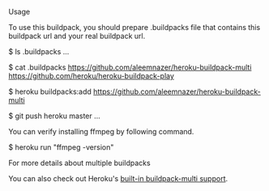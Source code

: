 Usage

To use this buildpack, you should prepare .buildpacks file that contains this buildpack url and your real buildpack url.

$ ls
.buildpacks
...

$ cat .buildpacks
https://github.com/aleemnazer/heroku-buildpack-multi
https://github.com/heroku/heroku-buildpack-play

$ heroku buildpacks:add https://github.com/aleemnazer/heroku-buildpack-multi

$ git push heroku master
...

You can verify installing ffmpeg by following command.

$ heroku run "ffmpeg -version"


For more details about multiple buildpacks

You can also check out Heroku's [built-in buildpack-multi support](https://devcenter.heroku.com/articles/using-multiple-buildpacks-for-an-app).